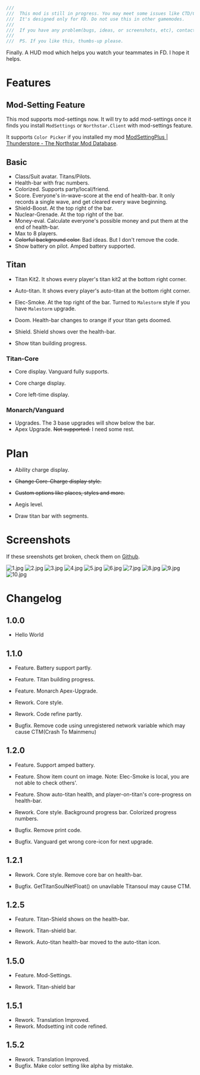 ```c
///  
///  This mod is still in progress. You may meet some issues like CTD/CTM. Take yourself.
///  It's designed only for FD. Do not use this in other gamemodes.
///  
///  If you have any problem(bugs, ideas, or screenshots, etc), contact me through Discord@raintrap341 or Github.
///  
///  PS. If you like this, thumbs-up please.
```


Finally. A HUD mod which helps you watch your teammates in FD. I hope it helps.

# Features

## Mod-Setting Feature

This mod supports mod-settings now. It will try to add mod-settings once it finds you install `ModSettings` or `Northstar.Client` with mod-settings feature.

It supports `Color Picker` if you installed my mod [ModSettingPlus | Thunderstore - The Northstar Mod Database](https://thunderstore.io/c/northstar/p/Team036/ModSettingPlus/).

## Basic
- Class/Suit avatar. Titans/Pilots.
- Health-bar with frac numbers.
- Colorized. Supports party/local/friend.
- Score. Everyone's in-wave-score at the end of health-bar. It only records a single wave, and get cleared every wave beginning.
- Shield-Boost. At the top right of the bar.
- Nuclear-Grenade. At the top right of the bar.
- Money-eval.  Calculate everyone's possible money and put them at the end of health-bar.
- Max to 8 players.
- ~~Colorful background color.~~ Bad ideas. But I don't remove the code.
- Show battery on pilot. Amped battery supported.
## Titan

- Titan Kit2. It shows every player's titan kit2 at the bottom right corner.

- Auto-titan.  It shows every player's auto-titan at the bottom right corner.

- Elec-Smoke.   At the top right of the bar. Turned to `Malestorm` style if you have `Malestorm` upgrade.

- Doom. Health-bar changes to orange if your titan gets doomed.
- Shield. Shield shows over the health-bar.

- Show titan building progress.


### Titan-Core
- Core display. Vanguard fully supports.

- Core charge display. 

- Core left-time display. 
### Monarch/Vanguard
- Upgrades. The 3 base upgrades will show below the bar.
- Apex Upgrade. ~~Not supported.~~ I need some rest.


# Plan
- Ability charge display.

- ~~Change Core-Charge display style.~~

- ~~Custom options like places, styles and more.~~

- Aegis level.

- Draw titan bar with segments.

  

# Screenshots
If these sreenshots get broken, check them on [Github](https://github.com/RainTrap341/EntityStatus/tree/main/screenshots).

![1.jpg](https://www.helloimg.com/i/2024/10/06/6702a9ceef435.jpg)
![2.jpg](https://www.helloimg.com/i/2024/10/06/6702a9cec10dc.jpg)
![3.jpg](https://www.helloimg.com/i/2024/10/06/6702a9cee7651.jpg)
![4.jpg](https://www.helloimg.com/i/2024/10/06/6702a9cede5d9.jpg)
![5.jpg](https://www.helloimg.com/i/2024/10/06/6702a9cf174ac.jpg)
![6.jpg](https://www.helloimg.com/i/2024/10/06/6702aa0242e33.jpg)
![7.jpg](https://www.helloimg.com/i/2024/10/06/6702aa022dc6d.jpg)
![8.jpg](https://www.helloimg.com/i/2024/10/07/6703f73eafff4.jpg)
![9.jpg](https://www.helloimg.com/i/2024/10/12/670a923ee330a.jpg)
![10.jpg](https://www.helloimg.com/i/2024/10/18/6711c0dd50fb0.jpg)

# Changelog
## 1.0.0
- Hello World

## 1.1.0
- Feature. Battery support partly.
- Feature. Titan building progress.
- Feature. Monarch Apex-Upgrade.

- Rework. Core style.
- Rework. Code refine partly.

- Bugfix. Remove code using unregistered network variable which may cause CTM(Crash To Mainmenu) 

## 1.2.0
- Feature. Support amped battery.
- Feature. Show item count on image. Note: Elec-Smoke is local, you are not able to check others'.
- Feature. Show auto-titan health, and player-on-titan's core-progress on health-bar.



- Rework. Core style. Background progress bar. Colorized progress numbers.
	
- Bugfix. Remove print code.
- Bugfix. Vanguard get wrong core-icon for next upgrade.  

## 1.2.1

- Rework. Core style. Remove core bar on health-bar.

- Bugfix. GetTitanSoulNetFloat() on unavilable Titansoul may cause CTM.

## 1.2.5

- Feature. Titan-Shield shows on the health-bar.

- Rework. Titan-shield bar.
- Rework. Auto-titan health-bar moved to the auto-titan icon.

## 1.5.0

- Feature. Mod-Settings.

- Rework. Titan-shield bar

## 1.5.1

- Rework. Translation Improved.
- Rework. Modsetting init code refined.

## 1.5.2

- Rework. Translation Improved.
- Bugfix. Make color setting like alpha by mistake. 
